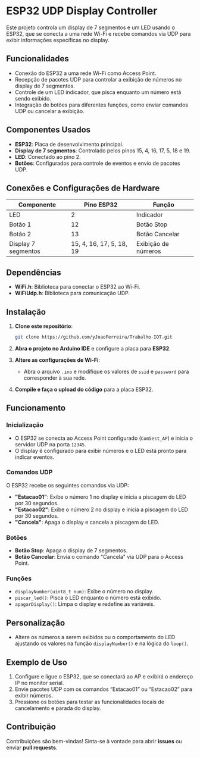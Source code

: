 # ESP32 UDP Display Controller

Este projeto controla um display de 7 segmentos e um LED usando o ESP32, que se conecta a uma rede Wi-Fi e recebe comandos via UDP para exibir informações específicas no display.

## Funcionalidades

- Conexão do ESP32 a uma rede Wi-Fi como Access Point.
- Recepção de pacotes UDP para controlar a exibição de números no display de 7 segmentos.
- Controle de um LED indicador, que pisca enquanto um número está sendo exibido.
- Integração de botões para diferentes funções, como enviar comandos UDP ou cancelar a exibição.

## Componentes Usados

- **ESP32**: Placa de desenvolvimento principal.
- **Display de 7 segmentos**: Controlado pelos pinos 15, 4, 16, 17, 5, 18 e 19.
- **LED**: Conectado ao pino 2.
- **Botões**: Configurados para controle de eventos e envio de pacotes UDP.

## Conexões e Configurações de Hardware

| Componente | Pino ESP32 | Função         |
|------------|------------|----------------|
| LED        | 2          | Indicador      |
| Botão 1    | 12         | Botão Stop     |
| Botão 2    | 13         | Botão Cancelar |
| Display 7 segmentos | 15, 4, 16, 17, 5, 18, 19 | Exibição de números |

## Dependências

- **WiFi.h**: Biblioteca para conectar o ESP32 ao Wi-Fi.
- **WiFiUdp.h**: Biblioteca para comunicação UDP.

## Instalação

1. **Clone este repositório**:
   ```bash
   git clone https://github.com/yJoaoFerreira/Trabalho-IOT.git
   ```

2. **Abra o projeto no Arduino IDE** e configure a placa para **ESP32**.

3. **Altere as configurações de Wi-Fi**:
   - Abra o arquivo `.ino` e modifique os valores de `ssid` e `password` para corresponder à sua rede.

4. **Compile e faça o upload do código** para a placa ESP32.

## Funcionamento

### Inicialização

- O ESP32 se conecta ao Access Point configurado (`Com5est_AP`) e inicia o servidor UDP na porta `12345`.
- O display é configurado para exibir números e o LED está pronto para indicar eventos.

### Comandos UDP

O ESP32 recebe os seguintes comandos via UDP:
- **"Estacao01"**: Exibe o número 1 no display e inicia a piscagem do LED por 30 segundos.
- **"Estacao02"**: Exibe o número 2 no display e inicia a piscagem do LED por 30 segundos.
- **"Cancela"**: Apaga o display e cancela a piscagem do LED.

### Botões

- **Botão Stop**: Apaga o display de 7 segmentos.
- **Botão Cancelar**: Envia o comando "Cancela" via UDP para o Access Point.

### Funções

- `displayNumber(uint8_t num)`: Exibe o número no display.
- `piscar_led()`: Pisca o LED enquanto o número está exibido.
- `apagarDisplay()`: Limpa o display e redefine as variáveis.

## Personalização

- Altere os números a serem exibidos ou o comportamento do LED ajustando os valores na função `displayNumber()` e na lógica do `loop()`.

## Exemplo de Uso

1. Configure e ligue o ESP32, que se conectará ao AP e exibirá o endereço IP no monitor serial.
2. Envie pacotes UDP com os comandos “Estacao01” ou “Estacao02” para exibir números.
3. Pressione os botões para testar as funcionalidades locais de cancelamento e parada do display.

## Contribuição

Contribuições são bem-vindas! Sinta-se à vontade para abrir **issues** ou enviar **pull requests**.
